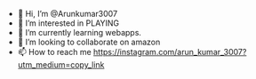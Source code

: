 - 👋 Hi, I’m @Arunkumar3007
- 👀 I’m interested in PLAYING
- 🌱 I’m currently learning webapps.
- 💞️ I’m looking to collaborate on amazon
- 📫 How to reach me https://instagram.com/arun_kumar_3007?utm_medium=copy_link

<!---
Arunkumar3007/Arunkumar3007 is a ✨ special ✨ repository because its `README.md` (this file) appears on your GitHub profile.
You can click the Preview link to take a look at your changes.
--->
